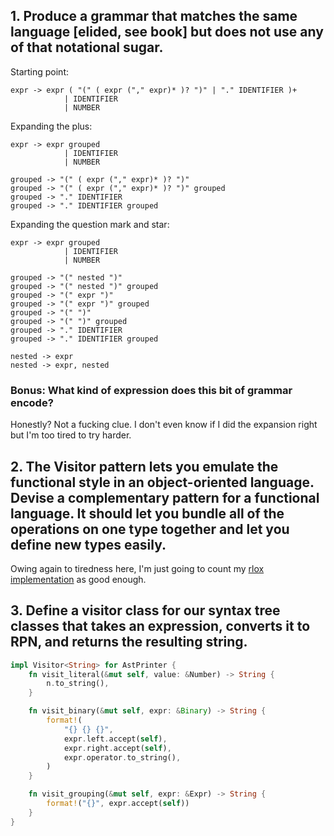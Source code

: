 ## 1. Produce a grammar that matches the same language [elided, see book] but does not use any of that notational sugar.

Starting point:

```
expr -> expr ( "(" ( expr ("," expr)* )? ")" | "." IDENTIFIER )+
			| IDENTIFIER
			| NUMBER
```

Expanding the plus:

```
expr -> expr grouped
			| IDENTIFIER
			| NUMBER

grouped -> "(" ( expr ("," expr)* )? ")"
grouped -> "(" ( expr ("," expr)* )? ")" grouped
grouped -> "." IDENTIFIER
grouped -> "." IDENTIFIER grouped
```

Expanding the question mark and star:

```
expr -> expr grouped
			| IDENTIFIER
			| NUMBER

grouped -> "(" nested ")"
grouped -> "(" nested ")" grouped
grouped -> "(" expr ")"
grouped -> "(" expr ")" grouped
grouped -> "(" ")"
grouped -> "(" ")" grouped
grouped -> "." IDENTIFIER
grouped -> "." IDENTIFIER grouped

nested -> expr
nested -> expr, nested
```

### Bonus: What kind of expression does this bit of grammar encode?

Honestly? Not a fucking clue. I don't even know if I did the expansion right but I'm too tired to try harder.

## 2. The Visitor pattern lets you emulate the functional style in an object-oriented language. Devise a complementary pattern for a functional language. It should let you bundle all of the operations on one type together and let you define new types easily.

Owing again to tiredness here, I'm just going to count my [rlox implementation](/rlox/src/ast.rs) as good enough.

## 3. Define a visitor class for our syntax tree classes that takes an expression, converts it to RPN, and returns the resulting string.

```rust
impl Visitor<String> for AstPrinter {
	fn visit_literal(&mut self, value: &Number) -> String {
		n.to_string(),
	}

	fn visit_binary(&mut self, expr: &Binary) -> String {
		format!(
			"{} {} {}",
			expr.left.accept(self),
			expr.right.accept(self),
			expr.operator.to_string(),
		)
	}

	fn visit_grouping(&mut self, expr: &Expr) -> String {
		format!("{}", expr.accept(self))
	}
}
```
